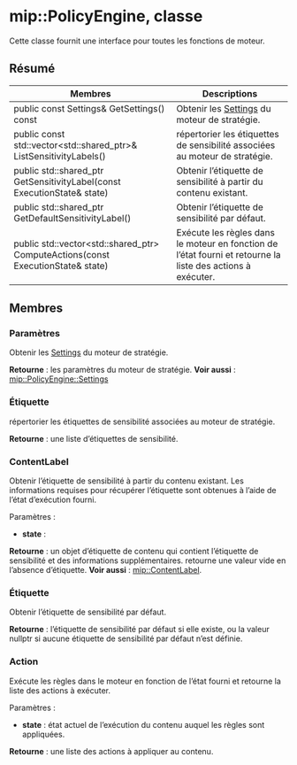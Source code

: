 # <a name="class-mippolicyengine"></a>mip::PolicyEngine, classe 
Cette classe fournit une interface pour toutes les fonctions de moteur.
  
## <a name="summary"></a>Résumé
 Membres                        | Descriptions                                
--------------------------------|---------------------------------------------
 public const Settings& GetSettings() const  |  Obtenir les [Settings](class_mip_policyengine_settings.md) du moteur de stratégie.
public const std::vector<std::shared_ptr<Label>>& ListSensitivityLabels()  |  répertorier les étiquettes de sensibilité associées au moteur de stratégie.
public std::shared_ptr<ContentLabel> GetSensitivityLabel(const ExecutionState& state)  |  Obtenir l’étiquette de sensibilité à partir du contenu existant.
public std::shared_ptr<Label> GetDefaultSensitivityLabel()  |  Obtenir l’étiquette de sensibilité par défaut.
public std::vector<std::shared_ptr<Action>> ComputeActions(const ExecutionState& state)  |  Exécute les règles dans le moteur en fonction de l’état fourni et retourne la liste des actions à exécuter.
  
## <a name="members"></a>Membres
  
### <a name="settings"></a>Paramètres
Obtenir les [Settings](class_mip_policyengine_settings.md) du moteur de stratégie.

  
**Retourne** : les paramètres du moteur de stratégie. 
**Voir aussi** : [mip::PolicyEngine::Settings](class_mip_policyengine_settings.md)
  
### <a name="label"></a>Étiquette
répertorier les étiquettes de sensibilité associées au moteur de stratégie.

  
**Retourne** : une liste d’étiquettes de sensibilité.
  
### <a name="contentlabel"></a>ContentLabel
Obtenir l’étiquette de sensibilité à partir du contenu existant.
Les informations requises pour récupérer l’étiquette sont obtenues à l’aide de l’état d’exécution fourni. 

Paramètres :  
* **state** : 



  
**Retourne** : un objet d’étiquette de contenu qui contient l’étiquette de sensibilité et des informations supplémentaires. retourne une valeur vide en l’absence d’étiquette. 
**Voir aussi** : [mip::ContentLabel](class_mip_contentlabel.md).
  
### <a name="label"></a>Étiquette
Obtenir l’étiquette de sensibilité par défaut.

  
**Retourne** : l’étiquette de sensibilité par défaut si elle existe, ou la valeur nullptr si aucune étiquette de sensibilité par défaut n’est définie.
  
### <a name="action"></a>Action
Exécute les règles dans le moteur en fonction de l’état fourni et retourne la liste des actions à exécuter.

Paramètres :  
* **state** : état actuel de l’exécution du contenu auquel les règles sont appliquées. 



  
**Retourne** : une liste des actions à appliquer au contenu.